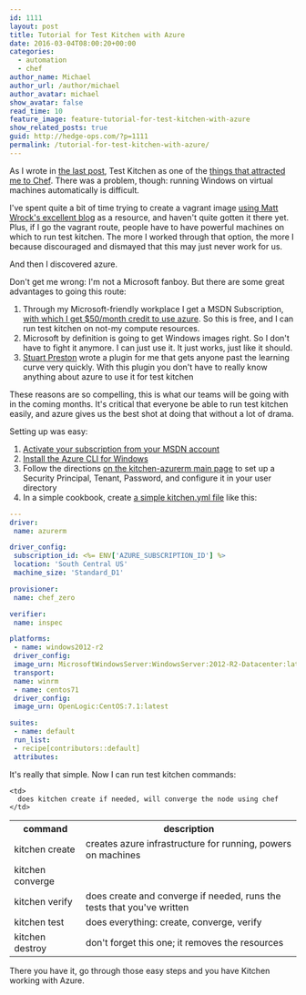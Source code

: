 ```yaml
---
id: 1111
layout: post
title: Tutorial for Test Kitchen with Azure
date: 2016-03-04T08:00:20+00:00
categories:
  - automation
  - chef
author_name: Michael
author_url: /author/michael
author_avatar: michael
show_avatar: false
read_time: 10
feature_image: feature-tutorial-for-test-kitchen-with-azure
show_related_posts: true 
guid: http://hedge-ops.com/?p=1111
permalink: /tutorial-for-test-kitchen-with-azure/
---
```

As I wrote in [the last post](/test-kitchen-required-not-optional/), Test Kitchen as one of the [things that attracted me to Chef](/learning-chef-book-review/). There was a problem, though: running Windows on virtual machines automatically is difficult.

I've spent quite a bit of time trying to create a vagrant image [using Matt Wrock's excellent blog](http://www.hurryupandwait.io/blog/creating-windows-base-images-for-virtualbox-and-hyper-v-using-packer-boxstarter-and-vagrant) as a resource, and haven't quite gotten it there yet. Plus, if I go the vagrant route, people have to have powerful machines on which to run test kitchen. The more I worked through that option, the more I because discouraged and dismayed that this may just never work for us.

And then I discovered azure.<!--more-->

Don't get me wrong: I'm not a Microsoft fanboy. But there are some great advantages to going this route:

  1. Through my Microsoft-friendly workplace I get a MSDN Subscription, [with which I get $50/month credit to use azure](https://azure.microsoft.com/en-us/pricing/member-offers/msdn-benefits/). So this is free, and I can run test kitchen on not-my compute resources.
  2. Microsoft by definition is going to get Windows images right. So I don't have to fight it anymore. I can just use it. It just works, just like it should.
  3. [Stuart Preston](http://stuartpreston.net/) wrote a plugin for me that gets anyone past the learning curve very quickly. With this plugin you don't have to really know anything about azure to use it for test kitchen

These reasons are so compelling, this is what our teams will be going with in the coming months. It's critical that everyone be able to run test kitchen easily, and azure gives us the best shot at doing that without a lot of drama.

Setting up was easy:

  1. [Activate your subscription from your MSDN account](http://blogs.msdn.com/b/msgulfcommunity/archive/2014/09/15/how-to-activate-azure-benefit-for-msdn-subscribers.aspx)
  2. [Install the Azure CLI for Windows](https://azure.microsoft.com/en-us/documentation/articles/xplat-cli-install/)
  3. Follow the directions [on the kitchen-azurerm main page](https://github.com/pendrica/kitchen-azurerm) to set up a Security Principal, Tenant, Password, and configure it in your user directory
  4. In a simple cookbook, create [a simple kitchen.yml file](https://gist.github.com/mhedgpeth/a70ef0a7edf01d9c7ed2) like this:

```yml
---
driver:
 name: azurerm

driver_config:
 subscription_id: <%= ENV['AZURE_SUBSCRIPTION_ID'] %>
 location: 'South Central US'
 machine_size: 'Standard_D1'

provisioner:
 name: chef_zero

verifier:
 name: inspec

platforms:
 - name: windows2012-r2
 driver_config:
 image_urn: MicrosoftWindowsServer:WindowsServer:2012-R2-Datacenter:latest
 transport:
 name: winrm
 - name: centos71
 driver_config:
 image_urn: OpenLogic:CentOS:7.1:latest

suites:
 - name: default
 run_list:
 - recipe[contributors::default]
 attributes:
```

It's really that simple. Now I can run test kitchen commands:

<table>
  <tr>
    <th>
      command
    </th>
    <th>
      description
    </th>
  </tr>
  <tr>
    <td>
      kitchen create
    </td>
    <td>
      creates azure infrastructure for running, powers on machines
    </td>
  </tr>
  <tr>
    <td>
      kitchen converge
    </td>
    
    <td>
      does kitchen create if needed, will converge the node using chef
    </td>
  </tr>
  <tr>
    <td>
      kitchen verify
    </td>
    <td>
      does create and converge if needed, runs the tests that you've written
    </td>
  </tr>
  <tr>
    <td>
      kitchen test
    </td>
    <td>
      does everything: create, converge, verify
    </td>
  </tr>
  <tr>
    <td>
      kitchen destroy
    </td>
    <td>
      don't forget this one; it removes the resources
    </td>
  </tr>
</table>

There you have it, go through those easy steps and you have Kitchen working with Azure.